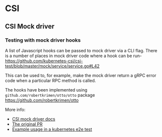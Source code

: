 # CSI 

## CSI Mock driver

### Testing with mock driver hooks

A list of Javascript hooks can be passed to mock driver via a CLI flag.
There is a number of places in mock driver code where a hook can be run- https://github.com/kubernetes-csi/csi-test/blob/master/mock/service/service.go#L42

This can be used to, for example, make the mock driver return a gRPC error code when a particular RPC method is called.

The hooks have been implemented using `github.com/robertkrimen/otto/otto` package https://github.com/robertkrimen/otto

More info:
- [CSI mock driver docs](https://github.com/kubernetes-csi/csi-test/blob/master/hooks-howto.md)
- [The original PR](https://github.com/kubernetes-csi/csi-test/pull/251)
- [Example usage in a kubernetes e2e test](https://github.com/kubernetes/kubernetes/commit/a4f080861f3586aae0f235e914526807eeea5cfa)